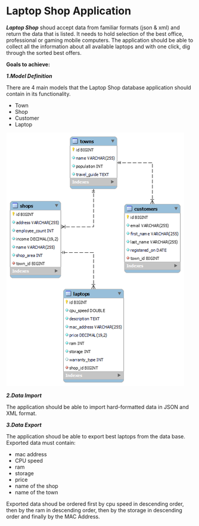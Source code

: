 # Laptop Shop Application

**_Laptop Shop_** shoud accept data from familiar formats (json & xml) and return the data that is listed. It needs to hold selection of the best office, professional or gaming mobile computers. The application should be able to collect all the information about all available laptops and with one click, dig through the sorted best offers.

**Goals to achieve:**

**_1.Model Definition_**

There are 4 main models that the Laptop Shop database application should contain in its functionality.

- Town
- Shop
- Customer
- Laptop

![Screenshot](LaptopShop_EER_Diagram.png)

**_2.Data Import_**

The application should be able to import hard-formatted data in JSON and XML format.

**_3.Data Export_**

The application shoud be able to export best laptops from the data base. Exported data must contain:

- mac address
- CPU speed
- ram
- storage
- price
- name of the shop
- name of the town

Exported data shoud be ordered first by cpu speed in descending order, then by the ram in descending order, then by the storage in descending order and finally by the MAC Address.